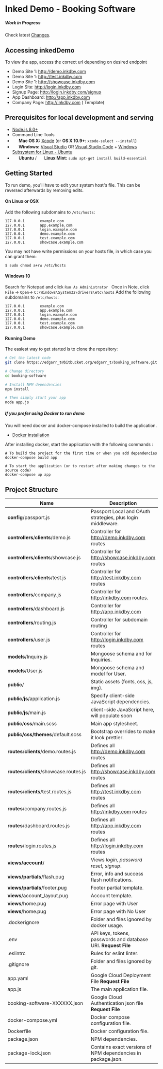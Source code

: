 # Inked Demo - Booking Software
##### Work in Progress


Check latest [Changes](https://github.com/edgarrt/booking_software/blob/master/CHANGELOG.md).

Accessing inkedDemo
---------------
To view the app, access the correct url depending on desired endpoint
- Demo Site 1: http://demo.inkdby.com  
- Demo Site 1: http://test.inkdby.com  
- Demo Site 1: http://showcase.inkdby.com  
- Login Site: http://login.inkdby.com
- Signup Page: http://login.inkdby.com/signup  
- App Dashboard: http://app.inkdby.com  
- Company Page: http://inkdby.com ( Template)





Prerequisites for local development and serving
-------------

- [Node.js 8.0+](http://nodejs.org)
- Command Line Tools
 - <img src="http://deluge-torrent.org/images/apple-logo.gif" height="17">&nbsp;**Mac OS X:** [Xcode](https://itunes.apple.com/us/app/xcode/id497799835?mt=12) (or **OS X 10.9+**: `xcode-select --install`)
 - <img src="http://dc942d419843af05523b-ff74ae13537a01be6cfec5927837dcfe.r14.cf1.rackcdn.com/wp-content/uploads/windows-8-50x50.jpg" height="17">&nbsp;**Windows:** [Visual Studio](https://www.visualstudio.com/products/visual-studio-community-vs) OR [Visual Studio Code](https://code.visualstudio.com) + [Windows Subsystem for Linux - Ubuntu](https://docs.microsoft.com/en-us/windows/wsl/install-win10)
 - <img src="https://lh5.googleusercontent.com/-2YS1ceHWyys/AAAAAAAAAAI/AAAAAAAAAAc/0LCb_tsTvmU/s46-c-k/photo.jpg" height="17">&nbsp;**Ubuntu** / <img src="https://upload.wikimedia.org/wikipedia/commons/3/3f/Logo_Linux_Mint.png" height="17">&nbsp;**Linux Mint:** `sudo apt-get install build-essential`



Getting Started
---------------

To run demo, you'll have to edit your system host's file.
This can be reversed afterwards by removing edits.

#### On Linux or OSX
Add the following subdomains to `/etc/hosts`:
```
127.0.0.1       example.com
127.0.0.1       app.example.com
127.0.0.1       login.example.com
127.0.0.1       demo.example.com
127.0.0.1       test.example.com
127.0.0.1       showcase.example.com
```

You may not have write permissions on your hosts file, in which case you can
grant them:
```
$ sudo chmod a+rw /etc/hosts
```

#### Windows 10

Search for Notepad and click `Run As Administrator `
Once in Note, click `File` -> `Open`-> `C:\Windows\System32\drivers\etc\hosts`
Add the following subdomains to `/etc/hosts`:
```
127.0.0.1       example.com
127.0.0.1       app.example.com
127.0.0.1       login.example.com
127.0.0.1       demo.example.com
127.0.0.1       test.example.com
127.0.0.1       showcase.example.com
```

#### Running Demo
The easiest way to get started is to clone the repository:

```bash
# Get the latest code
git clone https://edgarr_t@bitbucket.org/edgarr_t/booking_software.git booking-software

# Change directory
cd booking-software

# Install NPM dependencies
npm install

# Then simply start your app
node app.js
```

##### If you prefer using Docker to run demo
You will need docker and docker-compose installed to build the application.

- [Docker installation](https://docs.docker.com/engine/installation/)

After installing docker, start the application with the following commands :

```
# To build the project for the first time or when you add dependencies
docker-compose build app

# To start the application (or to restart after making changes to the source code)
docker-compose up app

```

Project Structure
-----------------

| Name                               | Description                                                  |
| ---------------------------------- | ------------------------------------------------------------ |
| **config**/passport.js             | Passport Local and OAuth strategies, plus login middleware.  |
| **controllers**/**clients**/demo.js| Controller for http://demo.inkdby.com routes                       |
| **controllers**/**clients**/showcase.js| Controller for http://showcase.inkdby.com routes                       |
| **controllers**/**clients**/test.js| Controller for http://test.inkdby.com routes                       |
| **controllers**/company.js             | Controller for http://inkdby.com routes.               |
| **controllers**/dashboard.js         | Controller for http://app.inkdby.com                                  |
| **controllers**/routing.js            | Controller for subdomain routing                            |
| **controllers**/user.js            | Controller for http://login.inkdby.com routes                      |
| **models**/Inquiry.js                 | Mongoose schema and for Inquiries.                          |
| **models**/User.js                 | Mongoose schema and model for User.                          |
| **public**/                        | Static assets (fonts, css, js, img).                         |
| **public**/**js**/application.js   | Specify client-side JavaScript dependencies.                 |
| **public**/**js**/main.js          | client-side JavaScript here, will populate soon                      |
| **public**/**css**/main.scss       | Main app stylesheet.                                 |
| **public/css/themes**/default.scss | Bootstrap overrides to make it look prettier.           |
| **routes**/**clients**/demo.routes.js| Defines all http://demo.inkdby.com routes                       |
| **routes**/**clients**/showcase.routes.js| Defines all http://showcase.inkdby.com routes                       |
| **routes**/**clients**/test.routes.js| Defines all http://test.inkdby.com routes                       |
| **routes**/company.routes.js| Defines all http://inkdby.com routes                       |
| **routes**/dashboard.routes.js| Defines all http://app.inkdby.com routes                       |
| **routes**/login.routes.js| Defines all http://login.inkdby.com routes                       |
| **views/account**/                 | Views *login, password reset, signup*.      |
| **views/partials**/flash.pug       | Error, info and success flash notifications.                 |
| **views/partials**/footer.pug      | Footer partial template.                                     |
| **views**/account_layout.pug       | Account template.                                               |
| **views**/home.pug                 | Error page with User                                           |
| **views**/home.pug                 | Error page with No User                                          |
| .dockerignore                      | Folder and files ignored by docker usage.                    |
| .env                               | API keys, tokens, passwords and database URI. **Request File**           |
| .eslintrc                          | Rules for eslint linter.                                     |
| .gitignore                         | Folder and files ignored by git.                             |
| app.yaml                             | Google Cloud Deployment File **Request File**                                   |
| app.js                             | The main application file.                                   |
| booking-software-XXXXXX.json                             | Google Cloud Authentication json file **Request File**                                    |
| docker-compose.yml                 | Docker compose configuration file.                           |
| Dockerfile                         | Docker configuration file.                                   |
| package.json                       | NPM dependencies.                                            |
| package-lock.json                  | Contains exact versions of NPM dependencies in package.json. |
